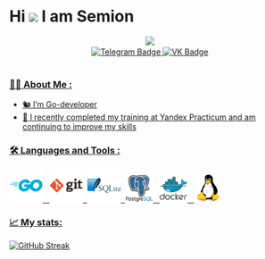 <h1>
  Hi
  <img src="https://media.giphy.com/media/hvRJCLFzcasrR4ia7z/giphy.gif" width="30px"/>
  I am Semion
</h1>

<div id="header" align="center">
  <img src="https://i.giphy.com/media/v1.Y2lkPTc5MGI3NjExMGZ5a2Q4MmJocXQ1NWpra2FxcjFwdTByenE1MGRkc2phejhsODZqaiZlcD12MV9pbnRlcm5hbF9naWZfYnlfaWQmY3Q9Zw/p4NLw3I4U0idi/giphy.gif" width="100"/>
 <div id="badges">
   <a
  href="https://t.me/semenshakhray">
  <img src="https://img.shields.io/badge/Telegram-blue?style=for-the-badge&logo=telegram&logoColor=white" alt="Telegram Badge"/>
   </a>
   <a href="https://vk.com/semen995">
  <img src="https://img.shields.io/badge/VK-blue?style=for-the-badge&logo=VK&logoColor=white" alt="VK Badge"/>
</div>
     <img src="https://komarev.com/ghpvc/?username=SemenShakhray&style=flat-square&color=blue" alt=""/>
   </div>
     
### :man_technologist: About Me :
- 🐿️ I’m Go-developer
- 🌱 I recently completed my training at Yandex Practicum and am continuing to improve my skills

### :hammer_and_wrench: Languages and Tools :
<div>
  <img src="https://github.com/devicons/devicon/blob/master/icons/go/go-original-wordmark.svg" title="Go" alt="Go" width="60" height="60"/> &nbsp; 
  <img src="https://github.com/devicons/devicon/blob/master/icons/git/git-original-wordmark.svg" title="Git" **alt="Git" width="60" height="60"/>&nbsp;
  <img src="https://github.com/devicons/devicon/blob/master/icons/sqlite/sqlite-original-wordmark.svg" title="sqlite" **alt="sqlite" width="60" height="60"/>&nbsp;
   <img src="https://github.com/devicons/devicon/blob/master/icons/postgresql/postgresql-original-wordmark.svg" title="Postgresql" **alt="Postgresql" width="50" height="50"/> &nbsp;
  <img src="https://github.com/devicons/devicon/blob/master/icons/docker/docker-original-wordmark.svg" title="dockker" **alt="dockker" width="50" height="50"/> &nbsp;
  <img src="https://github.com/devicons/devicon/blob/master/icons/linux/linux-original.svg" title="dockker" **alt="dockker" width="50" height="50"/>
</div>

### 📈 My stats:
[![GitHub Streak](https://streak-stats.demolab.com/?user=SemenShakhray)](https://git.io/streak-stat)
